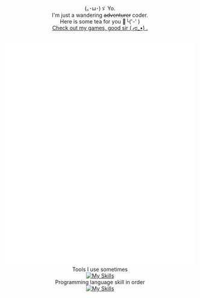 <div align=center>
(｡･ω･)ゞ Yo. <br/>
I'm just a wandering <del>adventurer</del> coder. <br/>
Here is  some tea for you 🍵╰('-' ) <br/>
<a href="https://pikkua.com/games/">Check out my games, good sir  (╭ರ_•́) .</a> <br/><br/>

![](https://raw.githubusercontent.com/Pikku-a/github-stats/master/generated/languages.svg#gh-dark-mode-only) ![](https://raw.githubusercontent.com/Pikku-a/github-stats/master/generated/languages.svg#gh-light-mode-only)
<br/>
Tools I use sometimes<br/>
[![My Skills](https://skillicons.dev/icons?i=linux,gamemakerstudio,godot,nodejs,git)](https://skillicons.dev)
<br/>
Programming language skill in order<br/>
[![My Skills](https://skillicons.dev/icons?i=gamemakerstudio,godot,html,js,c,cpp,py,bash)](https://skillicons.dev)
</div>
